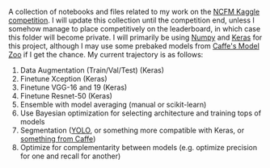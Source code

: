 A collection of notebooks and files related to my work on the [NCFM Kaggle competition](https://www.kaggle.com/c/the-nature-conservancy-fisheries-monitoring).  I will update this collection until the competition end, unless I somehow manage to place competitively on the leaderboard, in which case this folder will become private.  I will primarily be using [Numpy](http://www.numpy.org/) and [Keras](https://keras.io/) for this project, although I may use some prebaked models from [Caffe's Model Zoo](https://github.com/BVLC/caffe/wiki/Model-Zoo) if I get the chance.  My current trajectory is as follows:

1.  Data Augmentation (Train/Val/Test) (Keras)
2.  Finetune Xception (Keras)
3.  Finetune VGG-16 and 19 (Keras)
4.  Finetune Resnet-50 (Keras)
5.  Ensemble with model averaging (manual or scikit-learn)
6.  Use Bayesian optimization for selecting architecture and training tops of models
7.  Segmentation ([YOLO](https://groups.google.com/d/topic/keras-users/DjclH2L7epU), or something more compatible with Keras, or [something from Caffe](https://github.com/rbgirshick/py-faster-rcnn))
8.  Optimize for complementarity between models (e.g. optimize precision for one and recall for another)
